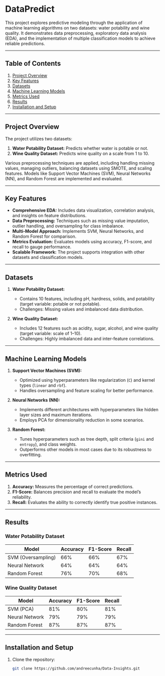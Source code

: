 # DataPredict

This project explores predictive modeling through the application of machine learning algorithms on two datasets: water potability and wine quality. It demonstrates data preprocessing, exploratory data analysis (EDA), and the implementation of multiple classification models to achieve reliable predictions.

---

## Table of Contents
1. [Project Overview](#project-overview)
2. [Key Features](#key-features)
3. [Datasets](#datasets)
4. [Machine Learning Models](#machine-learning-models)
5. [Metrics Used](#metrics-used)
6. [Results](#results)
7. [Installation and Setup](#installation-and-setup)

---

## Project Overview

The project utilizes two datasets:
1. **Water Potability Dataset:** Predicts whether water is potable or not.
2. **Wine Quality Dataset:** Predicts wine quality on a scale from 1 to 10.

Various preprocessing techniques are applied, including handling missing values, managing outliers, balancing datasets using SMOTE, and scaling features. Models like Support Vector Machines (SVM), Neural Networks (NN), and Random Forest are implemented and evaluated.

---

## Key Features

- **Comprehensive EDA:** Includes data visualization, correlation analysis, and insights on feature distributions.
- **Data Preprocessing:** Techniques such as missing value imputation, outlier handling, and oversampling for class imbalance.
- **Multi-Model Approach:** Implements SVM, Neural Networks, and Random Forest for comparison.
- **Metrics Evaluation:** Evaluates models using accuracy, F1-score, and recall to gauge performance.
- **Scalable Framework:** The project supports integration with other datasets and classification models.

---

## Datasets

1. **Water Potability Dataset:**
   - Contains 10 features, including pH, hardness, solids, and potability (target variable: potable or not potable).
   - Challenges: Missing values and imbalanced data distribution.

2. **Wine Quality Dataset:**
   - Includes 12 features such as acidity, sugar, alcohol, and wine quality (target variable: scale of 1–10).
   - Challenges: Highly imbalanced data and inter-feature correlations.

---

## Machine Learning Models

1. **Support Vector Machines (SVM):**
   - Optimized using hyperparameters like regularization (`C`) and kernel types (`linear` and `rbf`).
   - Handles oversampling and feature scaling for better performance.

2. **Neural Networks (NN):**
   - Implements different architectures with hyperparameters like hidden layer sizes and maximum iterations.
   - Employs PCA for dimensionality reduction in some scenarios.

3. **Random Forest:**
   - Tunes hyperparameters such as tree depth, split criteria (`gini` and `entropy`), and class weights.
   - Outperforms other models in most cases due to its robustness to overfitting.

---

## Metrics Used

1. **Accuracy:** Measures the percentage of correct predictions.
2. **F1-Score:** Balances precision and recall to evaluate the model’s reliability.
3. **Recall:** Evaluates the ability to correctly identify true positive instances.

---

## Results

### Water Potability Dataset
| **Model**          | **Accuracy** | **F1-Score** | **Recall** |
|---------------------|--------------|--------------|------------|
| SVM (Oversampling)  | 66%          | 66%          | 67%        |
| Neural Network      | 64%          | 64%          | 64%        |
| Random Forest       | 76%          | 70%          | 68%        |

### Wine Quality Dataset
| **Model**          | **Accuracy** | **F1-Score** | **Recall** |
|---------------------|--------------|--------------|------------|
| SVM (PCA)           | 81%          | 80%          | 81%        |
| Neural Network      | 79%          | 79%          | 79%        |
| Random Forest       | 87%          | 87%          | 87%        |

---

## Installation and Setup

1. Clone the repository:
   ```bash
   git clone https://github.com/andreecunha/Data-Insights.git
